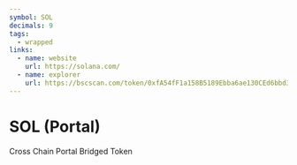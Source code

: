 ```yaml
---
symbol: SOL
decimals: 9
tags:
  - wrapped
links:
  - name: website
    url: https://solana.com/
  - name: explorer
    url: https://bscscan.com/token/0xfA54fF1a158B5189Ebba6ae130CEd6bbd3aEA76e
---
```


# SOL (Portal)

Cross Chain Portal Bridged Token
